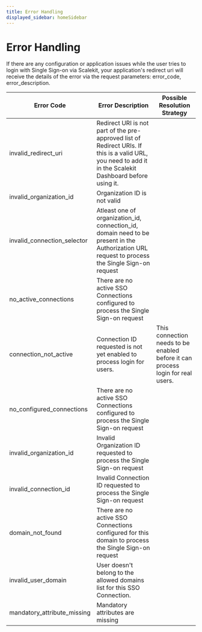 ```yaml
---
title: Error Handling
displayed_sidebar: homeSidebar
---
```


# Error Handling

If there are any configuration or application issues while the user tries to login with Single Sign-on via Scalekit, your application's redirect uri will receive the details of the error via the request parameters: error_code, error_description.

| Error Code                                           | Error Description                                                                                                                                         | Possible Resolution Strategy                                                    |
| ---------------------------------------------------- | --------------------------------------------------------------------------------------------------------------------------------------------------------- | ------------------------------------------------------------------------------- |
| <SimpleCode>invalid_redirect_uri</SimpleCode>        | Redirect URI is not part of the pre-approved list of Redirect URIs. If this is a valid URL, you need to add it in the Scalekit Dashboard before using it. |                                                                                 |
| <SimpleCode>invalid_organization_id</SimpleCode>     | Organization ID is not valid                                                                                                                              |                                                                                 |
| <SimpleCode>invalid_connection_selector</SimpleCode> | Atleast one of organization_id, connection_id, domain need to be present in the Authorization URL request to process the Single Sign-on request           |                                                                                 |
| <SimpleCode>no_active_connections</SimpleCode>       | There are no active SSO Connections configured to process the Single Sign-on request                                                                      |                                                                                 |
| <SimpleCode>connection_not_active</SimpleCode>       | Connection ID requested is not yet enabled to process login for users.                                                                                    | This connection needs to be enabled before it can process login for real users. |
| <SimpleCode>no_configured_connections</SimpleCode>   | There are no active SSO Connections configured to process the Single Sign-on request                                                                      |                                                                                 |
| <SimpleCode>invalid_organization_id</SimpleCode>     | Invalid Organization ID requested to process the Single Sign-on request                                                                                   |                                                                                 |
| <SimpleCode>invalid_connection_id</SimpleCode>       | Invalid Connection ID requested to process the Single Sign-on request                                                                                     |                                                                                 |
| <SimpleCode>domain_not_found</SimpleCode>            | There are no active SSO Connections configured for this domain to process the Single Sign-on request                                                      |                                                                                 |
| <SimpleCode>invalid_user_domain</SimpleCode>         | User doesn't belong to the allowed domains list for this SSO Connection.                                                                                  |                                                                                 |
| <SimpleCode>mandatory_attribute_missing</SimpleCode> | Mandatory attributes are missing                                                                                                                          |                                                                                 |
